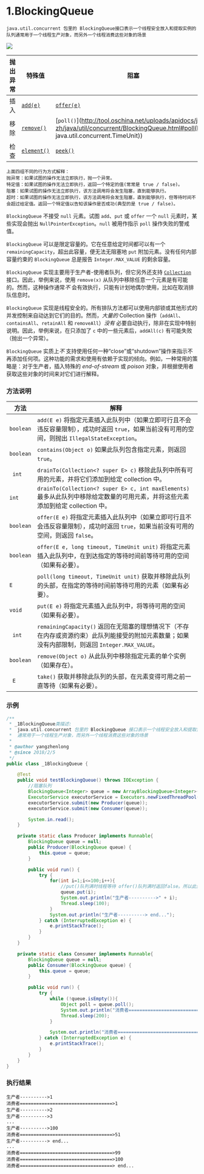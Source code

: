 # 1.BlockingQueue
```
java.util.concurrent 包里的 BlockingQueue接口表示一个线程安全放入和提取实例的队列通常用于一个线程生产对象，而另外一个线程消费这些对象的场景
```
![](http://img.blog.csdn.net/20150302184203260?watermark/2/text/aHR0cDovL2Jsb2cuY3Nkbi5uZXQvZGVmb25kcw==/font/5a6L5L2T/fontsize/400/fill/I0JBQkFCMA==/dissolve/70/gravity/Center)

| **抛出异常** | 特殊值                                      | 阻塞                                       | **超时**                                   |                                          |
| -------- | ---------------------------------------- | ---------------------------------------- | ---------------------------------------- | ---------------------------------------- |
| 插入       | [`add(e)`](http://tool.oschina.net/uploads/apidocs/jdk-zh/java/util/concurrent/BlockingQueue.html#add(E)) | [`offer(e)`](http://tool.oschina.net/uploads/apidocs/jdk-zh/java/util/concurrent/BlockingQueue.html#offer(E)) | [`put(e)`](http://tool.oschina.net/uploads/apidocs/jdk-zh/java/util/concurrent/BlockingQueue.html#put(E)) | [`offer(e, time, unit)`](http://tool.oschina.net/uploads/apidocs/jdk-zh/java/util/concurrent/BlockingQueue.html) |
| 移除       | [`remove()`](http://tool.oschina.net/uploads/apidocs/jdk-zh/java/util/concurrent/BlockingQueue.html#remove(java.lang.Object)) | [`poll()`](http://tool.oschina.net/uploads/apidocs/jdk-zh/java/util/concurrent/BlockingQueue.html#poll(long, java.util.concurrent.TimeUnit)) | [`take()`](http://tool.oschina.net/uploads/apidocs/jdk-zh/java/util/concurrent/BlockingQueue.html#take()) | [`poll(time, unit)`](http://tool.oschina.net/uploads/apidocs/jdk-zh/java/util/concurrent/BlockingQueue.html) |
| 检查       | [`element()`](http://tool.oschina.net/uploads/apidocs/jdk-zh/java/util/Queue.html#element()) | [`peek()`](http://tool.oschina.net/uploads/apidocs/jdk-zh/java/util/Queue.html#peek()) | *不可用*                                    | *不可用*                                    |

```
上面四组不同的行为方式解释：
抛异常：如果试图的操作无法立即执行，抛一个异常。
特定值：如果试图的操作无法立即执行，返回一个特定的值(常常是 true / false)。
阻塞：如果试图的操作无法立即执行，该方法调用将会发生阻塞，直到能够执行。
超时：如果试图的操作无法立即执行，该方法调用将会发生阻塞，直到能够执行，但等待时间不会超过给定值。返回一个特定值以告知该操作是否成功(典型的是 true / false)。
```

`BlockingQueue` 不接受 `null` 元素。试图 `add`、`put` 或 `offer` 一个 `null` 元素时，某些实现会抛出 `NullPointerException`。`null` 被用作指示 `poll` 操作失败的警戒值。

`BlockingQueue` 可以是限定容量的。它在任意给定时间都可以有一个 `remainingCapacity`，超出此容量，便无法无阻塞地 `put` 附加元素。没有任何内部容量约束的 `BlockingQueue` 总是报告 `Integer.MAX_VALUE` 的剩余容量。

`BlockingQueue` 实现主要用于生产者-使用者队列，但它另外还支持 [`Collection`](http://tool.oschina.net/uploads/apidocs/jdk-zh/java/util/Collection.html) 接口。因此，举例来说，使用 `remove(x)` 从队列中移除任意一个元素是有可能的。然而，这种操作通常*不* 会有效执行，只能有计划地偶尔使用，比如在取消排队信息时。

`BlockingQueue` 实现是线程安全的。所有排队方法都可以使用内部锁或其他形式的并发控制来自动达到它们的目的。然而，*大量的* Collection 操作（`addAll`、`containsAll`、`retainAll` 和 `removeAll`）*没有* 必要自动执行，除非在实现中特别说明。因此，举例来说，在只添加了 `c` 中的一些元素后，`addAll(c)` 有可能失败（抛出一个异常）。

`BlockingQueue` 实质上*不* 支持使用任何一种“close”或“shutdown”操作来指示不再添加任何项。这种功能的需求和使用有依赖于实现的倾向。例如，一种常用的策略是：对于生产者，插入特殊的 *end-of-stream* 或 *poison* 对象，并根据使用者获取这些对象的时间来对它们进行解释。

### 方法说明

| **方法**    | **解释**                                   |
| --------- | ---------------------------------------- |
| `boolean` | `add(E e)`           将指定元素插入此队列中（如果立即可行且不会违反容量限制），成功时返回 `true`，如果当前没有可用的空间，则抛出 `IllegalStateException`。 |
| `boolean` | `contains(Object o)`           如果此队列包含指定元素，则返回 `true`。 |
| ` int`    | `drainTo(Collection<? super E> c)`           移除此队列中所有可用的元素，并将它们添加到给定 collection 中。 |
| `int`     | `drainTo(Collection<? super E> c, int maxElements)`           最多从此队列中移除给定数量的可用元素，并将这些元素添加到给定 collection 中。 |
| `boolean` | `offer(E e)`           将指定元素插入此队列中（如果立即可行且不会违反容量限制），成功时返回 `true`，如果当前没有可用的空间，则返回 `false`。 |
| `boolean` | `offer(E e, long timeout, TimeUnit unit)`           将指定元素插入此队列中，在到达指定的等待时间前等待可用的空间（如果有必要）。 |
| `E`       | `poll(long timeout, TimeUnit unit)`           获取并移除此队列的头部，在指定的等待时间前等待可用的元素（如果有必要）。 |
| `void`    | `put(E e)`           将指定元素插入此队列中，将等待可用的空间（如果有必要）。 |
| ` int`    | `remainingCapacity()`           返回在无阻塞的理想情况下（不存在内存或资源约束）此队列能接受的附加元素数量；如果没有内部限制，则返回 `Integer.MAX_VALUE`。 |
| `boolean` | `remove(Object o)`           从此队列中移除指定元素的单个实例（如果存在）。 |
| ` E`      | `take()`           获取并移除此队列的头部，在元素变得可用之前一直等待（如果有必要）。 |

### 示例

```java
/**
 * _1BlockingQueue类描述:
 *  java.util.concurrent 包里的 BlockingQueue 接口表示一个线程安全放入和提取实例的队列
 *  通常用于一个线程生产对象，而另外一个线程消费这些对象的场景
 *
 * @author yangzhenlong
 * @since 2018/2/5
 */
public class _1BlockingQueue {

    @Test
    public void testBlockingQueue() throws IOException {
        //阻塞队列
        BlockingQueue<Integer> queue = new ArrayBlockingQueue<Integer>(100);
        ExecutorService executorService = Executors.newFixedThreadPool(2);
        executorService.submit(new Producer(queue));
        executorService.submit(new Consumer(queue));

        System.in.read();
    }

    private static class Producer implements Runnable{
        BlockingQueue queue = null;
        public Producer(BlockingQueue queue) {
            this.queue = queue;
        }

        public void run() {
            try {
                for(int i=1;i<=100;i++){
                    //put()队列满时线程等待 offer()队列满时返回false。所以此处用put
                    queue.put(i);
                    System.out.println("生产者---------->" + i);
                    Thread.sleep(100);
                }
                System.out.println("生产者----------> end...");
            } catch (InterruptedException e) {
                e.printStackTrace();
            }
        }
    }

    private static class Consumer implements Runnable{
        BlockingQueue queue = null;
        public Consumer(BlockingQueue queue) {
            this.queue = queue;
        }

        public void run() {
            try {
                while (!queue.isEmpty()){
                    Object poll = queue.poll();
                    System.out.println("消费者==================================>" + poll);
                    Thread.sleep(200);
                }

                System.out.println("消费者==================================> end...");
            } catch (InterruptedException e) {
                e.printStackTrace();
            }
        }
    }
}
```

### 执行结果

```
生产者---------->1
消费者==================================>1
生产者---------->2
生产者---------->3
...
生产者---------->100
消费者==================================>51
生产者----------> end...
...
消费者==================================>99
消费者==================================>100
消费者==================================> end...
```

